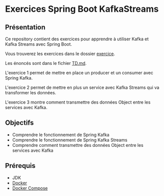 # Exercices Spring Boot KafkaStreams

## Présentation

Ce repository contient des exercices pour apprendre à utiliser Kafka et Kafka Streams avec Spring Boot.

Vous trouverez les exercices dans le dossier [exercice](/exercice).

Les énoncés sont dans le fichier [TD.md](/exercice/TD.md).

L'exercice 1 permet de mettre en place un producer et un consumer avec Spring Kafka.

L'exercice 2 permet de mettre en plus un service avec Kafka Streams qui va transformer les données.

L'exercice 3 montre comment transmettre des données Object entre les services avec Kafka.

## Objectifs

* Comprendre le fonctionnement de Spring Kafka
* Comprendre le fonctionnement de Spring Kafka Streams
* Comprendre comment transmettre des données Object entre les services avec Kafka

## Prérequis

* JDK
* [Docker](https://www.docker.com/)
* [Docker Compose](https://docs.docker.com/compose/)


